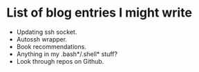 # List of blog entries I might write

- Updating ssh socket.
- Autossh wrapper.
- Book recommendations.
- Anything in my .bash*/.shell* stuff?
- Look through repos on Github.
